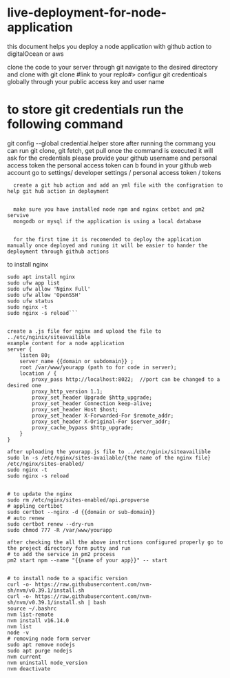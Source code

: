 # live-deployment-for-node-application
this document helps you deploy a node application with github action to digitalOcean or aws  


clone the code to your server through git 
navigate to the desired directory and clone with 
git clone #link to your replo#>
configur git credentioals globally through your public access key and user name 
# to store git credentials run the following command 

git config --global credential.helper store
after running the commang you can run git clone, git fetch, get pull once the command is executed it will ask for the credentials please provide your
github username
and personal access token
the personal access token can b found in your github web account go to settings/ developer settings / personal access token / tokens 

      create a git hub action and add an yml file with the configration to help git hub action in deployment 


      make sure you have installed node npm and nginx cetbot and pm2 servive 
      mongodb or mysql if the application is using a local database 


      for the first time it is recomended to deploy the application manually once deployed and runing it will be easier to hander the deployment through github actions

to install nginx
```sudo apt update
sudo apt install nginx
sudo ufw app list
sudo ufw allow 'Nginx Full'
sudo ufw allow 'OpenSSH'
sudo ufw status
sudo nginx -t
sudo nginx -s reload```


create a .js file for nginx and upload the file to ../etc/nginix/siteavailible
example content for a node application 
server {
    listen 80;
    server_name {{domain or subdomain}} ;
    root /var/www/yourapp (path to for code in server);
    location / {
        proxy_pass http://localhost:8022;  //port can be changed to a desired one 
        proxy_http_version 1.1;
        proxy_set_header Upgrade $http_upgrade;
        proxy_set_header Connection keep-alive;
        proxy_set_header Host $host;
        proxy_set_header X-Forwarded-For $remote_addr;
        proxy_set_header X-Original-For $server_addr;
        proxy_cache_bypass $http_upgrade;
    }
}

after uploading the yourapp.js file to ../etc/nginix/siteavailible 
sudo ln -s /etc/nginx/sites-available/{the name of the nginx file} /etc/nginx/sites-enabled/
sudo nginx -t
sudo nginx -s reload


# to update the nginx 
sudo rm /etc/nginx/sites-enabled/api.propverse
# appling certibot
sudo certbot --nginx -d {{domain or sub-domain}}
# auto renew
sudo certbot renew --dry-run
sudo chmod 777 -R /var/www/yourapp

after checking the all the above instrctions configured properly go to the project directory form putty and run 
# to add the service in pm2 process
pm2 start npm --name "{{name of your app}}" -- start


# to install node to a spacific version 
curl -o- https://raw.githubusercontent.com/nvm-sh/nvm/v0.39.1/install.sh
curl -o- https://raw.githubusercontent.com/nvm-sh/nvm/v0.39.1/install.sh | bash
source ~/.bashrc
nvm list-remote
nvm install v16.14.0
nvm list
node -v
# removing node form server 
sudo apt remove nodejs
sudo apt purge nodejs
nvm current
nvm uninstall node_version
nvm deactivate



